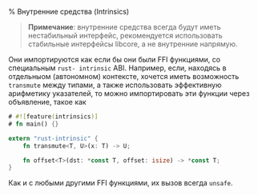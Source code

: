 % Внутренние средства (Intrinsics)

> **Примечание**: внутренние средства всегда будут иметь нестабильный интерфейс,
> рекомендуется использовать стабильные интерфейсы libcore, а не внутренние
> напрямую.

Они импортируются как если бы они были FFI функциями, со специальным `rust-
intrinsic` ABI. Например, если, находясь в отдельныом (автономном) контексте,
хочется иметь возможность `transmute` между типами, а также использовать
эффективную арифметику указателей, то можно импортировать эти функции через
объявление, такое как

```rust
# #![feature(intrinsics)]
# fn main() {}

extern "rust-intrinsic" {
    fn transmute<T, U>(x: T) -> U;

    fn offset<T>(dst: *const T, offset: isize) -> *const T;
}
```

Как и с любыми другими FFI функциями, их вызов всегда `unsafe`.
